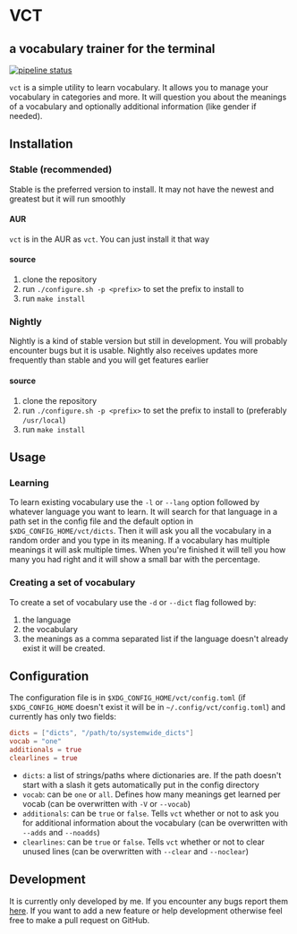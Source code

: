 # VCT
## a vocabulary trainer for the terminal
[![pipeline status](https://gitlab.sokoll.com/moritz/vct/badges/main/pipeline.svg)](https://gitlab.sokoll.com/moritz/vct/-/commits/main)

`vct` is a simple utility to learn vocabulary. It allows you to manage your vocabulary in categories and more.
It will question you about the meanings of a vocabulary and optionally additional information (like gender if needed).

## Installation
### Stable (recommended)
Stable is the preferred version to install. It may not have the newest and greatest but it will run smoothly
#### AUR
`vct` is in the AUR as `vct`. You can just install it that way
#### source
1. clone the repository
2. run `./configure.sh -p <prefix>` to set the prefix to install to
3. run `make install`
### Nightly
Nightly is a kind of stable version but still in development. You will probably encounter bugs
but it is usable. Nightly also receives updates more frequently than stable and you will get features earlier
#### source
1. clone the repository
2. run `./configure.sh -p <prefix>` to set the prefix to install to (preferably `/usr/local`)
3. run `make install`

## Usage
### Learning
To learn existing vocabulary use the `-l` or `--lang` option followed by whatever language you want to learn.
It will search for that language in a path set in the config file and the default option in `$XDG_CONFIG_HOME/vct/dicts`.
Then it will ask you all the vocabulary in a random order and you type in its meaning.
If a vocabulary has multiple meanings it will ask multiple times.
When you're finished it will tell you how many you had right and it will show a small bar with the percentage.

### Creating a set of vocabulary
To create a set of vocabulary use the `-d` or `--dict` flag followed by:
1. the language
2. the vocabulary
3. the meanings as a comma separated list
if the language doesn't already exist it will be created.

## Configuration
The configuration file is in `$XDG_CONFIG_HOME/vct/config.toml` (if `$XDG_CONFIG_HOME` doesn't exist it will be in `~/.config/vct/config.toml`)
and currently has only two fields:
```toml
dicts = ["dicts", "/path/to/systemwide_dicts"]
vocab = "one"
additionals = true
clearlines = true
```
- `dicts`: a list of strings/paths where dictionaries are. If the path doesn't start with a slash
  it gets automatically put in the config directory
- `vocab`: can be `one` or `all`. Defines how many meanings get learned per vocab (can be overwritten with `-V` or `--vocab`)
- `additionals`: can be `true` or `false`. Tells `vct` whether or not to ask you for additional information about the vocabulary (can be overwritten with `--adds` and `--noadds`)
- `clearlines`: can be `true` or `false`. Tells `vct` whether or not to clear unused lines (can be overwritten with `--clear` and `--noclear`)

## Development
It is currently only developed by me.
If you encounter any bugs report them [here](https://github.com/ULUdev/vct/issues/new).
If you want to add a new feature or help development otherwise feel free to make a pull request on GitHub.
